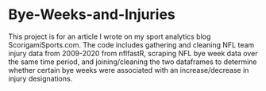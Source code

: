 # Bye-Weeks-and-Injuries

This project is for an article I wrote on my sport analytics blog ScorigamiSports.com. The code includes gathering and cleaning NFL team injury data from 2009-2020 from nflfastR, scraping NFL bye week data over the same time period, and joining/cleaning the two dataframes to determine whether certain bye weeks were associated with an increase/decrease in injury designations. 
